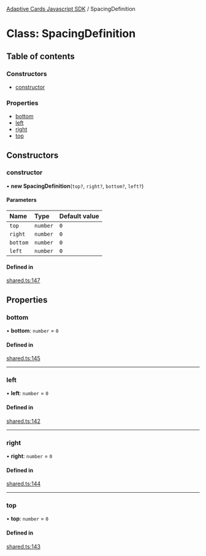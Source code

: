 [Adaptive Cards Javascript SDK](../README.md) / SpacingDefinition

# Class: SpacingDefinition

## Table of contents

### Constructors

- [constructor](SpacingDefinition.md#constructor)

### Properties

- [bottom](SpacingDefinition.md#bottom)
- [left](SpacingDefinition.md#left)
- [right](SpacingDefinition.md#right)
- [top](SpacingDefinition.md#top)

## Constructors

### constructor

• **new SpacingDefinition**(`top?`, `right?`, `bottom?`, `left?`)

#### Parameters

| Name | Type | Default value |
| :------ | :------ | :------ |
| `top` | `number` | `0` |
| `right` | `number` | `0` |
| `bottom` | `number` | `0` |
| `left` | `number` | `0` |

#### Defined in

[shared.ts:147](https://github.com/asseco-see/AdaptiveCards/blob/d5d2c7b75/source/nodejs/adaptivecards/src/shared.ts#L147)

## Properties

### bottom

• **bottom**: `number` = `0`

#### Defined in

[shared.ts:145](https://github.com/asseco-see/AdaptiveCards/blob/d5d2c7b75/source/nodejs/adaptivecards/src/shared.ts#L145)

___

### left

• **left**: `number` = `0`

#### Defined in

[shared.ts:142](https://github.com/asseco-see/AdaptiveCards/blob/d5d2c7b75/source/nodejs/adaptivecards/src/shared.ts#L142)

___

### right

• **right**: `number` = `0`

#### Defined in

[shared.ts:144](https://github.com/asseco-see/AdaptiveCards/blob/d5d2c7b75/source/nodejs/adaptivecards/src/shared.ts#L144)

___

### top

• **top**: `number` = `0`

#### Defined in

[shared.ts:143](https://github.com/asseco-see/AdaptiveCards/blob/d5d2c7b75/source/nodejs/adaptivecards/src/shared.ts#L143)
